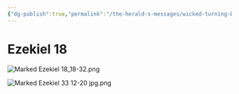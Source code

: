 ```yaml
---
{"dg-publish":true,"permalink":"/the-herald-s-messages/wicked-turning-back-vs-righteous-turning-back/","tags":["#Righteousness","#Wickedness","#TheHeraldsMessages","#Ezekiel18"]}
---
```



# Ezekiel 18


![Marked Ezekiel 18_18-32.png](/img/user/Assets/attachments/Marked%20Ezekiel%2018_18-32.png)

![Marked Ezekiel 33 12-20 jpg.png](/img/user/Assets/attachments/Marked%20Ezekiel%2033%2012-20%20jpg.png)